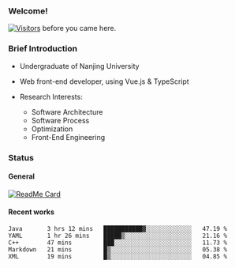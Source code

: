 ### Welcome!

[![Visitors](https://visitor-badge.laobi.icu/badge?page_id=HermitSun.HermitSun)]() before you came here.

### Brief Introduction

- Undergraduate of Nanjing University

- Web front-end developer, using Vue.js & TypeScript

- Research Interests: 
  - Software Architecture
  - Software Process
  - Optimization
  - Front-End Engineering

### Status

#### General

[![ReadMe Card](https://github-readme-stats.hermitsun.vercel.app/api?username=HermitSun&count_private=true&show_icons=true)]()

#### Recent works

<!--START_SECTION:waka-->
```text
Java       3 hrs 12 mins   ███████████▓░░░░░░░░░░░░░   47.19 % 
YAML       1 hr 26 mins    █████▒░░░░░░░░░░░░░░░░░░░   21.16 % 
C++        47 mins         ███░░░░░░░░░░░░░░░░░░░░░░   11.73 % 
Markdown   21 mins         █▒░░░░░░░░░░░░░░░░░░░░░░░   05.38 % 
XML        19 mins         █▒░░░░░░░░░░░░░░░░░░░░░░░   04.85 % 
```
<!--END_SECTION:waka-->
